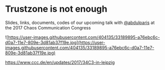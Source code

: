 # Trustzone is not enough
Slides, links, documents, codes of our upcoming talk with [@abdulparis](https://github.com/abdulparis) at the 2017 Chaos Communication Congress

![https://user-images.githubusercontent.com/404135/33189895-a76ebc6c-d0a7-11e7-809e-3d81ab37f19e.jpg](https://user-images.githubusercontent.com/404135/33189895-a76ebc6c-d0a7-11e7-809e-3d81ab37f19e.jpg)

https://www.ccc.de/en/updates/2017/34C3-in-leipzig
